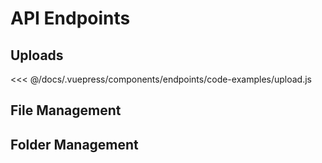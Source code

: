 # API Endpoints

<endpoint-component name="browse" />

## Uploads

<endpoint-component name="upload">

<<< @/docs/.vuepress/components/endpoints/code-examples/upload.js

</endpoint-component>

<endpoint-component name="attachment" />

<endpoint-component name="attachment-delete" />



## File Management

<endpoint-component name="update" />

<endpoint-component name="move" />

<endpoint-component name="delete" />

<endpoint-component name="downloadable-link" />

<endpoint-component name="shareable-link" />

## Folder Management

<endpoint-component name="folder-create" />

<endpoint-component name="folder-update" />

<endpoint-component name="folder-move" />

<endpoint-component name="folder-delete" />

<endpoint-component name="shareable-folder-link" />



